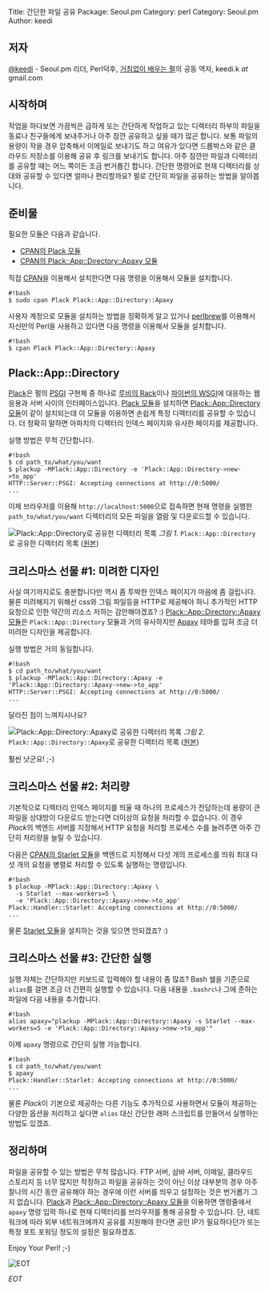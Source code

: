 Title:    간단한 파일 공유
Package:  Seoul.pm
Category: perl
Category: Seoul.pm
Author:   keedi

저자
-----

[@keedi][twitter-keedi] - Seoul.pm 리더, Perl덕후,
[거침없이 배우는 펄][yes24-4433208]의 공동 역자, keedi.k _at_ gmail.com


시작하며
---------

작업을 하다보면 가끔씩은 급하게 또는 간단하게 작업하고 있는 디렉터리 하부의
파일을 동료나 친구들에게 보내주거나 아주 잠깐 공유하고 싶을 때가 많곤 합니다.
보통 파일의 용량이 작을 경우 압축해서 이메일로 보내기도 하고 여유가 있다면
드롭박스와 같은 클라우드 저장소를 이용해 공유 후 링크를 보내기도 합니다.
아주 잠깐만 파일과 디렉터리를 공유할 때는 어느 쪽이든 조금 번거롭긴 합니다.
간단한 명령어로 현재 디렉터리를 상대와 공유할 수 있다면 얼마나 편리할까요?
펄로 간단히 파일을 공유하는 방법을 알아봅니다.


준비물
-------

필요한 모듈은 다음과 같습니다.

- [CPAN의 Plack 모듈][cpan-plack]
- [CPAN의 Plack::App::Directory::Apaxy 모듈][cpan-plack-app-directory-apaxy]

직접 [CPAN][cpan]을 이용해서 설치한다면 다음 명령을 이용해서 모듈을 설치합니다.

    #!bash
    $ sudo cpan Plack Plack::App::Directory::Apaxy

사용자 계정으로 모듈을 설치하는 방법을 정확하게 알고 있거나
[perlbrew][home-perlbrew]를 이용해서 자신만의 Perl을 사용하고 있다면
다음 명령을 이용해서 모듈을 설치합니다.

    #!bash
    $ cpan Plack Plack::App::Directory::Apaxy


Plack::App::Directory
----------------------

[Plack][home-plack]은 펄의 [PSGI][cpan-psgi] 구현체 중 하나로 [루비의 Rack][home-rack]이나
[파이썬의 WSGI][home-wsgi]에 대응하는 웹응용과 서버 사이의 인터페이스입니다.
[Plack 모듈][cpan-plack]을 설치하면 [Plack::App::Directory 모듈][cpan-plack-app-directory]이 같이 설치되는데
이 모듈을 이용하면 손쉽게 특정 디렉터리를 공유할 수 있습니다.
더 정확히 말하면 아파치의 디렉터리 인덱스 페이지와 유사한 페이지를 제공합니다.

실행 방법은 무척 간단합니다.

    #!bash
    $ cd path_to/what/you/want
    $ plackup -MPlack::App::Directory -e 'Plack::App::Directory->new->to_app'
    HTTP::Server::PSGI: Accepting connections at http://0:5000/
    ...

이제 브라우저를 이용해 `http://localhost:5000`으로 접속하면 현재 명령을 실행한
`path_to/what/you/want` 디렉터리의 모든 파일을 열람 및 다운로드할 수 있습니다.

![Plack::App::Directory로 공유한 디렉터리 목록][img-1-resize]
*그림 1.* `Plack::App::Directory`로 공유한 디렉터리 목록 ([원본][img-1])


크리스마스 선물 #1: 미려한 디자인
----------------------------------

사실 여기까지로도 충분합니다만 역시 좀 투박한 인덱스 페이지가 마음에 좀 걸립니다.
물론 미려해지기 위해선 css와 그림 파일등을 HTTP로 제공해야 하니 추가적인
HTTP 요청으로 인한 약간의 리소스 저하는 감안해야겠죠? :)
[Plack::App::Directory::Apaxy 모듈][cpan-plack-app-directory-apaxy]은
`Plack::App::Directory` 모듈과 거의 유사하지만 [Apaxy][home-apaxy] 테마를 입혀
조금 더 미려한 디자인을 제공합니다.

실행 방법은 거의 동일합니다.

    #!bash
    $ cd path_to/what/you/want
    $ plackup -MPlack::App::Directory::Apaxy -e 'Plack::App::Directory::Apaxy->new->to_app'
    HTTP::Server::PSGI: Accepting connections at http://0:5000/
    ...

달라진 점이 느껴지시나요?

![Plack::App::Directory::Apaxy로 공유한 디렉터리 목록][img-2-resize]
*그림 2.* `Plack::App::Directory::Apaxy`로 공유한 디렉터리 목록 ([원본][img-2])

훨씬 낫군요! ;-)


크리스마스 선물 #2: 처리량
---------------------------

기본적으로 디렉터리 인덱스 페이지를 띄울 때 하나의 프로세스가 전담하는데
용량이 큰 파일을 상대방이 다운로드 받는다면 더이상의 요청을 처리할 수 없습니다.
이 경우 *Plack*의 백엔드 서버를 지정해서 HTTP 요청을 처리할 프로세스 수를 늘려주면
아주 간단히 처리량을 늘릴 수 있습니다.

다음은 [CPAN의 Starlet 모듈][cpan-starlet]을 백엔드로 지정해서 다섯 개의 프로세스를
띄워 최대 다섯 개의 요청을 병렬로 처리할 수 있도록 실행하는 명령입니다.

    #!bash
    $ plackup -MPlack::App::Directory::Apaxy \
      -s Starlet --max-workers=5 \
      -e 'Plack::App::Directory::Apaxy->new->to_app'
    Plack::Handler::Starlet: Accepting connections at http://0:5000/
    ...

물론 [Starlet 모듈][cpan-starlet]을 설치하는 것을 잊으면 안되겠죠? :)


크리스마스 선물 #3: 간단한 실행
--------------------------------

실행 자체는 간단하지만 키보드로 입력해야 할 내용이 좀 많죠?
Bash 쉘을 기준으로 `alias`를 걸면 조금 더 간편히 실행할 수 있습니다.
다음 내용을 `.bashrc`나 그에 준하는 파일에 다음 내용을 추가합니다.

    #!bash
    alias apaxy="plackup -MPlack::App::Directory::Apaxy -s Starlet --max-workers=5 -e 'Plack::App::Directory::Apaxy->new->to_app'"

이제 `apaxy` 명령으로 간단히 실행 가능합니다.

    #!bash
    $ cd path_to/what/you/want
    $ apaxy
    Plack::Handler::Starlet: Accepting connections at http://0:5000/
    ...

물론 *Plack*이 기본으로 제공하는 다른 기능도 추가적으로 사용하면서 모듈이 제공하는
다양한 옵션을 처리하고 싶다면 `alias` 대신 간단한 래퍼 스크립트를 만들어서 실행하는 방법도 있겠죠.


정리하며
---------

파일을 공유할 수 있는 방법은 무척 많습니다.
FTP 서버, 삼바 서버, 이메일, 클라우드 스토리지 등 너무 많지만
작정하고 파일을 공유하는 것이 아닌 이상 대부분의 경우 아주 찰나의 시간 동안
공유해야 하는 경우에 이런 서버를 띄우고 설정하는 것은 번거롭기 그지 없습니다.
[Plack][home-plack]과 [Plack::App::Directory::Apaxy 모듈][cpan-plack-app-directory-apaxy]을
이용하면 명령줄에서 `apaxy` 명령 입력 하나로 현재 디렉터리를 브라우저를 통해 공유할 수 있습니다.
단, 네트워크에 따라 외부 네트워크에까지 공유를 지원해야 한다면
공인 IP가 필요하다던가 또는 특정 포트 포워딩 정도의 설정은 필요하겠죠.

Enjoy Your Perl! ;-)

![EOT][img-3]

_EOT_


[img-1]:          2013-12-13-1.png
[img-2]:          2013-12-13-2.png
[img-3]:          2013-12-13-3.png

[img-1-resize]:   2013-12-13-1_r.png
[img-2-resize]:   2013-12-13-2_r.png
[img-3-resize]:   2013-12-13-3_r.png


[cpan-plack-app-directory-apaxy]:   https://metacpan.org/module/Plack::App::Directory::Apaxy
[cpan-plack-app-directory]:         https://metacpan.org/module/Plack::App::Directory
[cpan-plack]:                       https://metacpan.org/module/Plack
[cpan-psgi]:                        https://metacpan.org/module/PSGI
[cpan-starlet]:                     https://metacpan.org/module/Starlet
[cpan]:                             http://www.cpan.org/
[home-apaxy]:                       http://adamwhitcroft.com/apaxy/
[home-mojolicious]:                 http://mojolicio.us/
[home-perlbrew]:                    http://perlbrew.pl/
[home-plack]:                       http://plackperl.org/
[home-rack]:                        http://rack.github.io/
[home-wsgi]:                        http://wsgi.readthedocs.org/en/latest/
[twitter-keedi]:                    http://twitter.com/#!/keedi
[yes24-4433208]:                    http://www.yes24.com/24/goods/4433208
